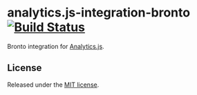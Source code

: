 # analytics.js-integration-bronto [![Build Status][ci-badge]][ci-link]

Bronto integration for [Analytics.js][].

## License

Released under the [MIT license](License.md).


[Analytics.js]: https://segment.com/docs/libraries/analytics.js/
[ci-link]: https://circleci.com/gh/segment-integrations/analytics.js-integration-bronto
[ci-badge]: https://circleci.com/gh/segment-integrations/analytics.js-integration-bronto.svg?style=svg
